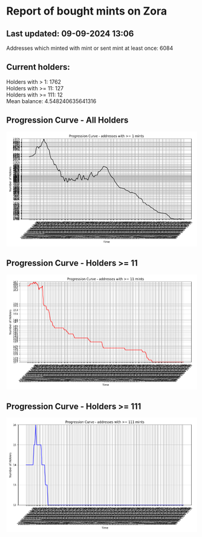 # Report of bought mints on Zora
## Last updated: 09-09-2024 13:06
Addresses which minted with mint or sent mint at least once: 6084

## Current holders:
Holders with > 1: 1762  
Holders with >= 11: 127  
Holders with >= 111: 12  
Mean balance: 4.548240635641316  

## Progression Curve - All Holders
![addresses with >= 1 mint](progression_curve_all.png)
## Progression Curve - Holders >= 11
![addresses with >= 11 mints](progression_curve_gt_11.png)
## Progression Curve - Holders >= 111
![addresses with >= 111 mints](progression_curve_gt_111.png)
